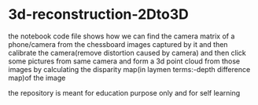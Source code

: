 # 3d-reconstruction-2Dto3D
the notebook code file shows how we can find the camera matrix of a phone/camera from the chessboard images captured by it and then calibrate the camera(remove distortion caused by camera) and then click some pictures from same camera and form a 3d point cloud from those images by calculating the disparity map(in laymen terms:-depth difference map)of the image

the repository is meant for education purpose only and for self learning
